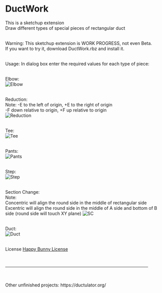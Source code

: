 # DuctWork

This is a sketchup extension <br>
Draw different types of special pieces of rectangular duct  <br> <br>

Warning: This sketchup extension is WORK PROGRESS, not even Beta. <br>
If you want to try it, download DuctWork.rbz and install it. <br> <br>

Usage:  In dialog box enter the required values for each type of piece:<br> <br>

Elbow:<br>
![Elbow](<img/Elbow cheatsheet.png>)<br> <br>

Reduction:<br>
Note: -E to the left of origin, +E to the right of origin <br>
-F down relative to origin, +F up relative to origin <br>
![Reduction](<img/Reduction cheatsheet.png>)<br><br>

Tee:<br>
![Tee](<img/Tee cheatsheet.png>)<br><br>

Pants:<br>
![Pants](<img/Pants cheatsheet.png>)<br><br>

Step:<br>
![Step](<img/Step cheatsheet.png>)<br><br>

Section Change:<br>
Note:<br>
Concentric will align the round side in the middle of rectangular side<br>
Excentric will align the round side in the middle of A side and bottom of B side (round side will touch XY plane)
![SC](<img/SC cheatsheet.png>)<br><br>

Duct:<br>
![Duct](<img/Duct cheatsheet.png>)<br><br>

License <a href="https://github.com/ErikMcClure/bad-licenses/blob/master/happy-bunny-license">Happy Bunny License</a> <br> <br> <br>
<hr width="90%" /> <br> <br>
Other unfinished projects: https://ductulator.org/